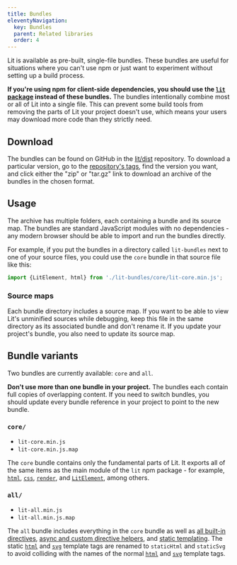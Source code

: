 ```yaml
---
title: Bundles
eleventyNavigation:
  key: Bundles
  parent: Related libraries
  order: 4
---
```


Lit is available as pre-built, single-file bundles. These bundles are useful for
situations where you can't use npm or just want to experiment without setting up
a build process.

<div class="alert alert-warning">

**If you're using npm for client-side dependencies, you should use the [`lit`
package](https://www.npmjs.com/package/lit) instead of these bundles.** The
bundles intentionally combine most or all of Lit into a single file. This can
prevent some build tools from removing the parts of Lit your project doesn't
use, which means your users may download more code than they strictly need.

</div>

## Download

The bundles can be found on GitHub in the
[lit/dist](https://github.com/lit/dist) repository. To download a particular
version, go to the [repository's tags](https://github.com/lit/dist/tags), find
the version you want, and click either the "zip" or "tar.gz" link to download an
archive of the bundles in the chosen format.

## Usage

The archive has multiple folders, each containing a bundle and its source map.
The bundles are standard JavaScript modules with no dependencies - any modern
browser should be able to import and run the bundles directly.

For example, if you put the bundles in a directory called `lit-bundles` next to
one of your source files, you could use the `core` bundle in that source file
like this:

```js
import {LitElement, html} from './lit-bundles/core/lit-core.min.js';
```

### Source maps

Each bundle directory includes a source map. If you want to be able to view
Lit's unminified sources while debugging, keep this file in the same directory
as its associated bundle and don't rename it. If you update your project's
bundle, you also need to update its source map.

## Bundle variants

Two bundles are currently available: `core` and `all`.

<div class="alert alert-warning">

**Don't use more than one bundle in your project.** The bundles each contain
full copies of overlapping content. If you need to switch bundles, you should
update every bundle reference in your project to point to the new bundle.

</div>

### `core/`

- `lit-core.min.js`
- `lit-core.min.js.map`

The `core` bundle contains only the fundamental parts of Lit. It exports all of
the same items as the main module of the `lit` npm package - for example,
[`html`](/docs/api/templates/#html), [`css`](/docs/api/styles/#css),
[`render`](/docs/api/templates/#render), and
[`LitElement`](/docs/api/LitElement/#LitElement), among others.

### `all/`

- `lit-all.min.js`
- `lit-all.min.js.map`

The `all` bundle includes everything in the `core` bundle as well as [all
built-in directives](/docs/templates/directives/), [async and custom directive
helpers](/docs/api/custom-directives/), and [static
templating](/docs/api/static-html/). The static
[`html`](/docs/api/static-html/#html) and [`svg`](/docs/api/static-html/#svg)
template tags are renamed to `staticHtml` and `staticSvg` to avoid colliding
with the names of the normal [`html`](/docs/api/templates/#html) and
[`svg`](/docs/api/templates/#svg) template tags.
